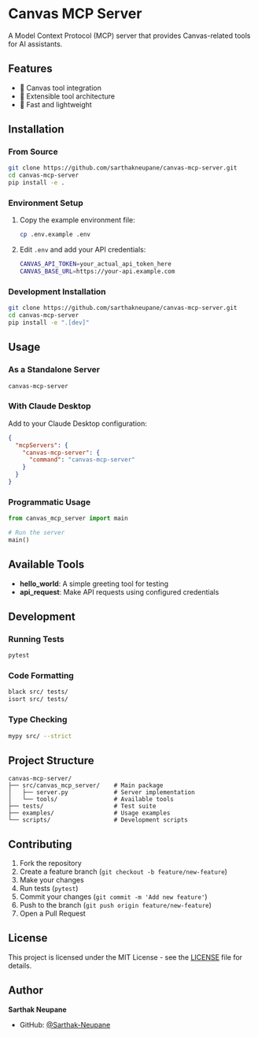 # Canvas MCP Server

A Model Context Protocol (MCP) server that provides Canvas-related tools for AI assistants.

## Features

- 🎨 Canvas tool integration
- 🔧 Extensible tool architecture
- 🚀 Fast and lightweight

## Installation

### From Source

```bash
git clone https://github.com/sarthakneupane/canvas-mcp-server.git
cd canvas-mcp-server
pip install -e .
```

### Environment Setup

1. Copy the example environment file:
   ```bash
   cp .env.example .env
   ```

2. Edit `.env` and add your API credentials:
   ```bash
   CANVAS_API_TOKEN=your_actual_api_token_here
   CANVAS_BASE_URL=https://your-api.example.com
   ```

### Development Installation

```bash
git clone https://github.com/sarthakneupane/canvas-mcp-server.git
cd canvas-mcp-server
pip install -e ".[dev]"
```

## Usage

### As a Standalone Server

```bash
canvas-mcp-server
```

### With Claude Desktop

Add to your Claude Desktop configuration:

```json
{
  "mcpServers": {
    "canvas-mcp-server": {
      "command": "canvas-mcp-server"
    }
  }
}
```

### Programmatic Usage

```python
from canvas_mcp_server import main

# Run the server
main()
```

## Available Tools

- **hello_world**: A simple greeting tool for testing
- **api_request**: Make API requests using configured credentials

## Development

### Running Tests

```bash
pytest
```

### Code Formatting

```bash
black src/ tests/
isort src/ tests/
```

### Type Checking

```bash
mypy src/ --strict
```

## Project Structure

```
canvas-mcp-server/
├── src/canvas_mcp_server/    # Main package
│   ├── server.py             # Server implementation
│   └── tools/                # Available tools
├── tests/                    # Test suite
├── examples/                 # Usage examples
└── scripts/                  # Development scripts
```

## Contributing

1. Fork the repository
2. Create a feature branch (`git checkout -b feature/new-feature`)
3. Make your changes
4. Run tests (`pytest`)
5. Commit your changes (`git commit -m 'Add new feature'`)
6. Push to the branch (`git push origin feature/new-feature`)
7. Open a Pull Request

## License

This project is licensed under the MIT License - see the [LICENSE](LICENSE) file for details.

## Author

**Sarthak Neupane**

- GitHub: [@Sarthak-Neupane](https://github.com/Sarthak-Neupane)

